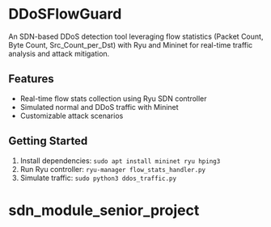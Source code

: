 # DDoSFlowGuard
An SDN-based DDoS detection tool leveraging flow statistics (Packet Count, Byte Count, Src_Count_per_Dst) with Ryu and Mininet for real-time traffic analysis and attack mitigation.

## Features
- Real-time flow stats collection using Ryu SDN controller
- Simulated normal and DDoS traffic with Mininet
- Customizable attack scenarios

## Getting Started
1. Install dependencies: `sudo apt install mininet ryu hping3`
2. Run Ryu controller: `ryu-manager flow_stats_handler.py`
3. Simulate traffic: `sudo python3 ddos_traffic.py`
# sdn_module_senior_project

